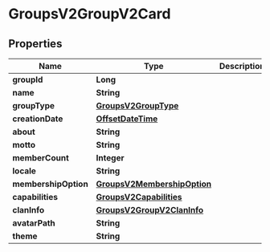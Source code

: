 
# GroupsV2GroupV2Card

## Properties
Name | Type | Description | Notes
------------ | ------------- | ------------- | -------------
**groupId** | **Long** |  |  [optional]
**name** | **String** |  |  [optional]
**groupType** | [**GroupsV2GroupType**](GroupsV2GroupType.md) |  |  [optional]
**creationDate** | [**OffsetDateTime**](OffsetDateTime.md) |  |  [optional]
**about** | **String** |  |  [optional]
**motto** | **String** |  |  [optional]
**memberCount** | **Integer** |  |  [optional]
**locale** | **String** |  |  [optional]
**membershipOption** | [**GroupsV2MembershipOption**](GroupsV2MembershipOption.md) |  |  [optional]
**capabilities** | [**GroupsV2Capabilities**](GroupsV2Capabilities.md) |  |  [optional]
**clanInfo** | [**GroupsV2GroupV2ClanInfo**](GroupsV2GroupV2ClanInfo.md) |  |  [optional]
**avatarPath** | **String** |  |  [optional]
**theme** | **String** |  |  [optional]



